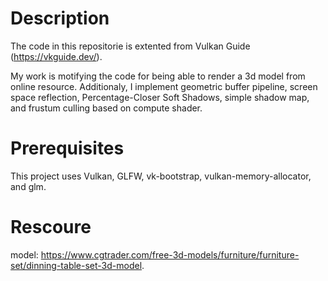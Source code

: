 # Description
The code in this repositorie is extented from Vulkan Guide (https://vkguide.dev/).

My work is motifying the code for being able to render a 3d model from online resource.
Additionaly, I implement geometric buffer pipeline, screen space reflection, 
Percentage-Closer Soft Shadows, simple shadow map, and frustum culling based on compute shader.

# Prerequisites
This project uses Vulkan, GLFW, vk-bootstrap, vulkan-memory-allocator, and glm.

# Rescoure
model: https://www.cgtrader.com/free-3d-models/furniture/furniture-set/dinning-table-set-3d-model.

